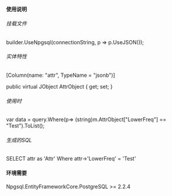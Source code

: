 ﻿#### 使用说明 ####

 ###### 挂载文件 ######
 builder.UseNpgsql(connectionString, p => p.UseJSON());

 
 ###### 实体特性 ######
 [Column(name: "attr", TypeName = "jsonb")]

 public virtual JObject AttrObject { get; set; }

 
 ###### 使用时 ######
 var data = query.Where(p=> (string)m.AttrObject["LowerFreq"]  == "Test").ToList();

 
 ###### 生成的SQL ######
 SELECT attr as 'Attr' Where attr->'LowerFreq' = 'Test'

#### 环境需要 ####
 Npgsql.EntityFrameworkCore.PostgreSQL >= 2.2.4